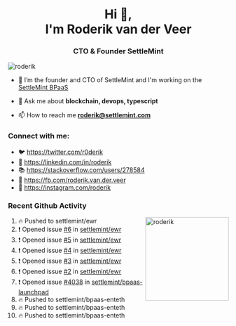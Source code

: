 <h1 align="center">Hi 👋,<br/> I'm Roderik van der Veer</h1>
<h3 align="center">CTO & Founder SettleMint</h3>

<p align="left"> <img src="https://komarev.com/ghpvc/?username=roderik" alt="roderik" /> </p>

- 🔭 I’m the founder and CTO of SettleMint and I'm working on the [SettleMint BPaaS](https://settlemint.com)

- 💬 Ask me about **blockchain, devops, typescript**

- 📫 How to reach me **roderik@settlemint.com**



### Connect with me:

- 🐦 https://twitter.com/r0derik
- 🏢 https://linkedin.com/in/roderik
- 📚 https://stackoverflow.com/users/278584
- 🙊 https://fb.com/roderik.van.der.veer
- 📸 https://instagram.com/roderik

### Recent Github Activity
<img src="https://github-readme-stats.vercel.app/api?username=roderik&show_icons=true&count_private=true" alt="roderik" align="right" height="190" />

<!--START_SECTION:activity-->
1. 🔥 Pushed to settlemint/ewr
2. ❗️ Opened issue [#6](https://github.com/settlemint/ewr/issues/6) in [settlemint/ewr](https://github.com/settlemint/ewr)
3. ❗️ Opened issue [#5](https://github.com/settlemint/ewr/issues/5) in [settlemint/ewr](https://github.com/settlemint/ewr)
4. ❗️ Opened issue [#4](https://github.com/settlemint/ewr/issues/4) in [settlemint/ewr](https://github.com/settlemint/ewr)
5. ❗️ Opened issue [#3](https://github.com/settlemint/ewr/issues/3) in [settlemint/ewr](https://github.com/settlemint/ewr)
6. ❗️ Opened issue [#2](https://github.com/settlemint/ewr/issues/2) in [settlemint/ewr](https://github.com/settlemint/ewr)
7. ❗️ Opened issue [#4038](https://github.com/settlemint/bpaas-launchpad/issues/4038) in [settlemint/bpaas-launchpad](https://github.com/settlemint/bpaas-launchpad)
8. 🔥 Pushed to settlemint/bpaas-enteth
9. 🔥 Pushed to settlemint/bpaas-enteth
10. 🔥 Pushed to settlemint/bpaas-enteth
<!--END_SECTION:activity-->